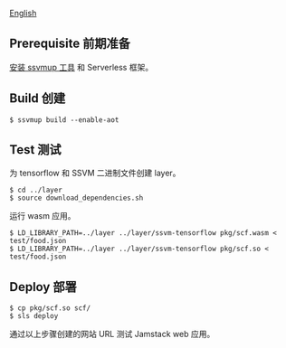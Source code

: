 [English](README.md)

## Prerequisite 前期准备

[安装 ssvmup 工具](https://www.secondstate.io/articles/ssvmup/)
和 Serverless 框架。

## Build 创建

```
$ ssvmup build --enable-aot
```

## Test 测试

为 tensorflow 和 SSVM 二进制文件创建 layer。

```
$ cd ../layer
$ source download_dependencies.sh
```

运行 wasm 应用。

```
$ LD_LIBRARY_PATH=../layer ../layer/ssvm-tensorflow pkg/scf.wasm < test/food.json
$ LD_LIBRARY_PATH=../layer ../layer/ssvm-tensorflow pkg/scf.so < test/food.json
```

## Deploy 部署

```
$ cp pkg/scf.so scf/
$ sls deploy
```

通过以上步骤创建的网站 URL 测试 Jamstack web 应用。


